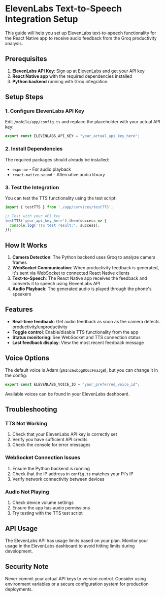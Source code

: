 # ElevenLabs Text-to-Speech Integration Setup

This guide will help you set up ElevenLabs text-to-speech functionality for the React Native app to receive audio feedback from the Groq productivity analysis.

## Prerequisites

1. **ElevenLabs API Key**: Sign up at [ElevenLabs](https://elevenlabs.io/) and get your API key
2. **React Native app** with the required dependencies installed
3. **Python backend** running with Groq integration

## Setup Steps

### 1. Configure ElevenLabs API Key

Edit `/mobile/app/config.ts` and replace the placeholder with your actual API key:

```typescript
export const ELEVENLABS_API_KEY = "your_actual_api_key_here";
```

### 2. Install Dependencies

The required packages should already be installed:
- `expo-av` - For audio playback
- `react-native-sound` - Alternative audio library

### 3. Test the Integration

You can test the TTS functionality using the test script:

```typescript
import { testTTS } from './app/services/testTTS';

// Test with your API key
testTTS('your_api_key_here').then(success => {
  console.log('TTS test result:', success);
});
```

## How It Works

1. **Camera Detection**: The Python backend uses Groq to analyze camera frames
2. **WebSocket Communication**: When productivity feedback is generated, it's sent via WebSocket to connected React Native clients
3. **Text-to-Speech**: The React Native app receives the feedback and converts it to speech using ElevenLabs API
4. **Audio Playback**: The generated audio is played through the phone's speakers

## Features

- **Real-time feedback**: Get audio feedback as soon as the camera detects productivity/unproductivity
- **Toggle control**: Enable/disable TTS functionality from the app
- **Status monitoring**: See WebSocket and TTS connection status
- **Last feedback display**: View the most recent feedback message

## Voice Options

The default voice is Adam (`pNInz6obpgDQGcFmaJgB`), but you can change it in the config:

```typescript
export const ELEVENLABS_VOICE_ID = "your_preferred_voice_id";
```

Available voices can be found in your ElevenLabs dashboard.

## Troubleshooting

### TTS Not Working
1. Check that your ElevenLabs API key is correctly set
2. Verify you have sufficient API credits
3. Check the console for error messages

### WebSocket Connection Issues
1. Ensure the Python backend is running
2. Check that the IP address in `config.ts` matches your Pi's IP
3. Verify network connectivity between devices

### Audio Not Playing
1. Check device volume settings
2. Ensure the app has audio permissions
3. Try testing with the TTS test script

## API Usage

The ElevenLabs API has usage limits based on your plan. Monitor your usage in the ElevenLabs dashboard to avoid hitting limits during development.

## Security Note

Never commit your actual API keys to version control. Consider using environment variables or a secure configuration system for production deployments.
